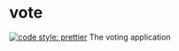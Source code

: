 # vote
[![code style: prettier](https://img.shields.io/badge/code_style-prettier-ff69b4.svg?style=flat-square)](https://github.com/prettier/prettier)
The voting application
